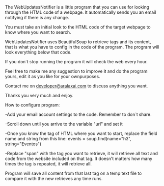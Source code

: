 The WebUpdatesNotifier is a little program that you can use for looking
through the HTML code of a webpage. It automatically sends you an email
notifying if there is any change.

You must take an initial look to the HTML code of the target webpage
to know where you want to search.

WebUpdatesNotifier uses BeautifulSoup to retrieve tags and its content,
that is what you have to config in the code of the program.
The program will look everything below that code.

If you don´t stop running the program it will check the web every hour.

Feel free to make me any suggestion to improve it and do the program
yours, edit it as you like for your ownpurposes.

Contact me on developer@aralaxai.com to discuss anything you want.

Thanks you very much and enjoy.

How to configure program:

-Add your email account settings to the code. Remember to don´t share.

-Scroll down until you arrive to the variable "url" and set it

-Once you know the tag of HTML where you want to start, replace the field
 name and string from this line:
 events = soup.find(name="h3", string="Eventos")
 
-Replace "span" with the tag you want to retrieve, it will retrieve
 all text and code from the website included on that tag. It doesn't
 matters how many times the tag is repeated, it will retrieve all.

Program will save all content from that last tag on a temp text file
to compare it with the new retrieves any time runs.
